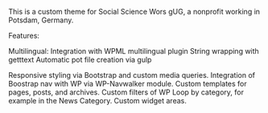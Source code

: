 This is a custom theme for Social Science Wors gUG, a nonprofit working in Potsdam, Germany.


Features:

Multilingual:
Integration with WPML multilingual plugin
String wrapping with getttext
Automatic pot file creation via gulp

Responsive styling via Bootstrap and custom media queries.
Integration of Boostrap nav with WP via WP-Navwalker module.
Custom templates for pages, posts, and archives.
Custom filters of WP Loop by category, for example in the News Category. 
Custom widget areas.  




